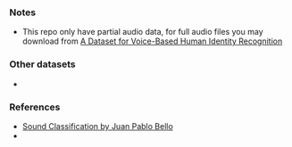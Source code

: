 
### Notes
- This repo only have partial audio data, for full audio files you may download from [A Dataset for Voice-Based Human Identity Recognition](https://data.mendeley.com/datasets/zw4p4p7sdh/1)

### Other datasets
- 

### References
- [Sound Classification by Juan Pablo Bello](https://s18798.pcdn.co/jpbello/wp-content/uploads/sites/1691/2018/01/8-classification.pdf)
- 